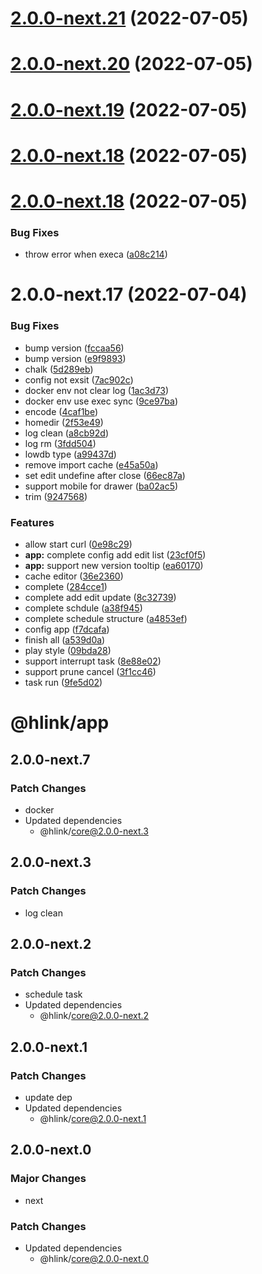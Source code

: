 # [2.0.0-next.21](https://github.com/likun7981/hlink/compare/app@2.0.0-next.20...app@2.0.0-next.21) (2022-07-05)

# [2.0.0-next.20](https://github.com/likun7981/hlink/compare/app@2.0.0-next.19...app@2.0.0-next.20) (2022-07-05)

# [2.0.0-next.19](https://github.com/likun7981/hlink/compare/app@2.0.0-next.18...app@2.0.0-next.19) (2022-07-05)

# [2.0.0-next.18](https://github.com/likun7981/hlink/compare/app@2.0.0-next.18...app@2.0.0-next.18) (2022-07-05)

# [2.0.0-next.18](https://github.com/likun7981/hlink/compare/app@2.0.0-next.17...app@2.0.0-next.18) (2022-07-05)

### Bug Fixes

- throw error when execa ([a08c214](https://github.com/likun7981/hlink/commit/a08c2143c7ce5ddc6810b72f9c62be581a37cf05))

# 2.0.0-next.17 (2022-07-04)

### Bug Fixes

- bump version ([fccaa56](https://github.com/likun7981/hlink/commit/fccaa5696adb895afe5c9db34f327d4f05aeecdb))
- bump version ([e9f9893](https://github.com/likun7981/hlink/commit/e9f9893217112a8dc43bc9b3b6e3f7d41578810d))
- chalk ([5d289eb](https://github.com/likun7981/hlink/commit/5d289eb74f19fb6503a092a8b02dffc2645ab499))
- config not exsit ([7ac902c](https://github.com/likun7981/hlink/commit/7ac902ca19eb81fd4db0fe93b59550fc601f704a))
- docker env not clear log ([1ac3d73](https://github.com/likun7981/hlink/commit/1ac3d73f19f1ba140ad3dfb8e01d7317fa971b5f))
- docker env use exec sync ([9ce97ba](https://github.com/likun7981/hlink/commit/9ce97baa9084f03382afbc1a99969aa63dd86321))
- encode ([4caf1be](https://github.com/likun7981/hlink/commit/4caf1be8c5f7c7194912c465950ec77d40abb574))
- homedir ([2f53e49](https://github.com/likun7981/hlink/commit/2f53e4932f2579cda9e261b229e11a66b72c54fd))
- log clean ([a8cb92d](https://github.com/likun7981/hlink/commit/a8cb92de4dfacbff86ebcd6ff3e5a68efafaa650))
- log rm ([3fdd504](https://github.com/likun7981/hlink/commit/3fdd504b51435af7b5fccdd15a129a2c6a340afa))
- lowdb type ([a99437d](https://github.com/likun7981/hlink/commit/a99437d40207d5db27ed269387b4d779844b0ac0))
- remove import cache ([e45a50a](https://github.com/likun7981/hlink/commit/e45a50a3c109c4d21259bc35db586b3f0c7d1d98))
- set edit undefine after close ([66ec87a](https://github.com/likun7981/hlink/commit/66ec87a21fcbc3e0c767dcb0d8b8fba487af1769))
- support mobile for drawer ([ba02ac5](https://github.com/likun7981/hlink/commit/ba02ac52764aa6e6a175122035032ff8a054f584))
- trim ([9247568](https://github.com/likun7981/hlink/commit/9247568bacffb86cff80057c7b852bd98ed3fc3a))

### Features

- allow start curl ([0e98c29](https://github.com/likun7981/hlink/commit/0e98c29ba8c1811a9002c1058081c3da46b2edb5))
- **app:** complete config add edit list ([23cf0f5](https://github.com/likun7981/hlink/commit/23cf0f561c467c40670e6ca319a0f8242adcc425))
- **app:** support new version tooltip ([ea60170](https://github.com/likun7981/hlink/commit/ea60170136f625d2fca3a237874f4539ee0dc6e6))
- cache editor ([36e2360](https://github.com/likun7981/hlink/commit/36e23602d2a622ce5e76c76b16d8eab4c42d9aa7))
- complete ([284cce1](https://github.com/likun7981/hlink/commit/284cce17c25112716e47ec99fa4b725bcaeaa0b5))
- complete add edit update ([8c32739](https://github.com/likun7981/hlink/commit/8c32739ebd109e7f60d483354dff7c1c0537a5d6))
- complete schdule ([a38f945](https://github.com/likun7981/hlink/commit/a38f9450906f052c77230e190a10dcef3354bff8))
- complete schedule structure ([a4853ef](https://github.com/likun7981/hlink/commit/a4853ef5789afba156b2abdc6dee49f8dd13dec3))
- config app ([f7dcafa](https://github.com/likun7981/hlink/commit/f7dcafa46c3aad3d9345ae3a096162eb3dd0bcf0))
- finish all ([a539d0a](https://github.com/likun7981/hlink/commit/a539d0a008c55362f40f5bfaedf1c4dd9dddcdfb))
- play style ([09bda28](https://github.com/likun7981/hlink/commit/09bda28ac44b4419292be47e1182a6625fdbd393))
- support interrupt task ([8e88e02](https://github.com/likun7981/hlink/commit/8e88e0207951fc1758a79c0e90f3059c56388f64))
- support prune cancel ([3f1cc46](https://github.com/likun7981/hlink/commit/3f1cc461f16758cf6325981691add6ce534b199b))
- task run ([9fe5d02](https://github.com/likun7981/hlink/commit/9fe5d02b3499ba12e579c2e2e31a46d20ac6ce52))

# @hlink/app

## 2.0.0-next.7

### Patch Changes

- docker
- Updated dependencies
  - @hlink/core@2.0.0-next.3

## 2.0.0-next.3

### Patch Changes

- log clean

## 2.0.0-next.2

### Patch Changes

- schedule task
- Updated dependencies
  - @hlink/core@2.0.0-next.2

## 2.0.0-next.1

### Patch Changes

- update dep
- Updated dependencies
  - @hlink/core@2.0.0-next.1

## 2.0.0-next.0

### Major Changes

- next

### Patch Changes

- Updated dependencies
  - @hlink/core@2.0.0-next.0
